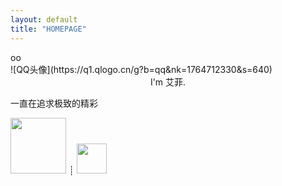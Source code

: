 ```yaml
---
layout: default
title: "HOMEPAGE"
---
```


<div class="menu">oo</div>
    <div class="header">
        ![QQ头像](https://q1.qlogo.cn/g?b=qq&nk=1764712330&s=640)
         <center>I'm 艾菲.</center>
        <div class="contact"></div>
    </div>
     <div class="main">
         <div id="hitokoto" ><p id="hitokoto_text">一直在追求极致的精彩</p></div>
 <script>
  var xhr = new XMLHttpRequest();
  xhr.open('get', 'https://v1.hitokoto.cn');
  xhr.onreadystatechange = function () {
    if (xhr.readyState === 4) {
      var data = JSON.parse(xhr.responseText);
      var hitokoto = document.getElementById('hitokoto_text');
      hitokoto.innerText = data.hitokoto;
    }
  }
  xhr.send();
</script>
    </div>
 
<footer>
    <a href="https://dash.cloudflare.com" target="_blank" rel="nofollow"><img src="https://cdn.jsdelivr.net/gh/ooiv7oo/ling@gh-pages/assets/images/CloudFlare.png" style="width:5.58rem;"></a>
    ┊
    <a href="https://github.com" target="_blank" rel="nofollow"><img src="https://cdn.jsdelivr.net/gh/ooiv7oo/ling@gh-pages/assets/images/GitHub.png" style="width:3rem;"></a>
</footer>
